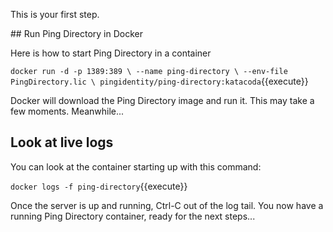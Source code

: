 This is your first step.

## Run Ping Directory in Docker

Here is how to start Ping Directory in a container

`docker run -d -p 1389:389 \
    --name ping-directory \
    --env-file PingDirectory.lic \
    pingidentity/ping-directory:katacoda`{{execute}}

Docker will download the Ping Directory image and run it.
This may take a few moments. Meanwhile...

## Look at live logs
You can look at the container starting up with this command:

`docker logs -f ping-directory`{{execute}}

Once the server is up and running, Ctrl-C out of the log tail.
You now have a running Ping Directory container, ready for the next steps...